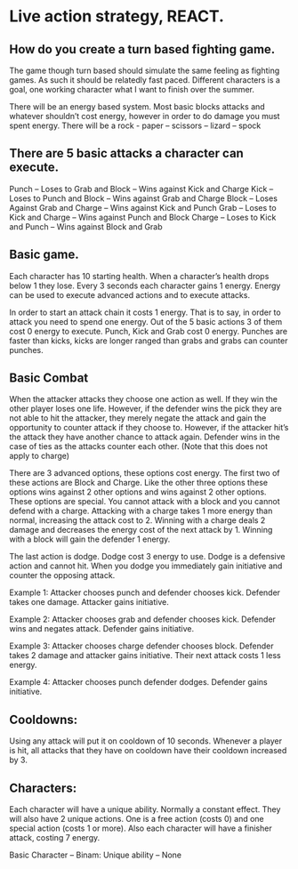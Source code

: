 # Live action strategy, REACT. 

## How do you create a turn based fighting game. 

The game though turn based should simulate the same feeling as fighting games. As such it should be relatedly fast paced. Different characters is a goal, one working character what I want to finish over the summer. 

There will be an energy based system. Most basic blocks attacks and whatever shouldn’t cost energy, however in order to do damage you must spent energy. There will be a rock - paper – scissors – lizard – spock  


## There are 5 basic attacks a character can execute. 

Punch – Loses to Grab and Block – Wins against Kick and Charge 
Kick – Loses to Punch and Block – Wins against Grab and Charge
Block – Loses Against Grab and Charge – Wins against Kick and Punch
Grab – Loses to Kick and Charge – Wins against Punch and Block
Charge – Loses to Kick and Punch – Wins against Block and Grab 

## Basic game.
Each character has 10 starting health. When a character’s health drops below 1 they lose. Every 3 seconds each character gains 1 energy. Energy can be used to execute advanced actions and to execute attacks. 

In order to start an attack chain it costs 1 energy. That is to say, in order to attack you need to spend one energy. Out of the 5 basic actions 3 of them cost 0 energy to execute. Punch, Kick and Grab cost 0 energy. Punches are faster than kicks, kicks are longer ranged than grabs and grabs can counter punches. 

## Basic Combat
When the attacker attacks they choose one action as well. If they win the other player loses one life. However, if the defender wins the pick they are not able to hit the attacker, they merely negate the attack and gain the opportunity to counter attack if they choose to. However, if the attacker hit’s the attack they have another chance to attack again. Defender wins in the case of ties as the attacks counter each other. (Note that this does not apply to charge) 

There are 3 advanced options, these options cost energy. The first two of these actions are Block and Charge. Like the other three options these options wins against 2 other options and wins against 2 other options. These options are special. You cannot attack with a block and you cannot defend with a charge. Attacking with a charge takes 1 more energy than normal, increasing the attack cost to 2. Winning with a charge deals 2 damage and decreases the energy cost of the next attack by 1. Winning with a block will gain the defender 1 energy. 

The last action is dodge. Dodge cost 3 energy to use. Dodge is a defensive action and cannot hit. When you dodge you immediately gain initiative and counter the opposing attack. 

Example 1: Attacker chooses punch and defender chooses kick. Defender takes one damage. Attacker gains initiative. 

Example 2: Attacker chooses grab and defender chooses kick. Defender wins and negates attack. Defender gains initiative. 

Example 3: Attacker chooses charge defender chooses block. Defender takes 2 damage and attacker gains initiative. Their next attack costs 1 less energy. 

Example 4: Attacker chooses punch defender dodges. Defender gains initiative. 

## Cooldowns: 
Using any attack will put it on cooldown of 10 seconds. Whenever a player is hit, all attacks that they have on cooldown have their cooldown increased by 3. 

## Characters: 
Each character will have a unique ability. Normally a constant effect. They will also have 2 unique actions. One is a free action (costs 0) and one special action (costs 1 or more). Also each character will have a finisher attack, costing 7 energy. 

Basic Character – Binam:
Unique ability – None
